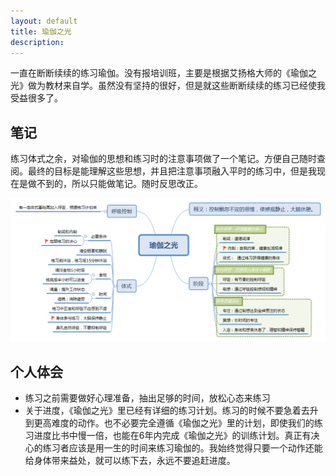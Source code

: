 ```yaml
---
layout: default
title: 瑜伽之光
description: 
---
```


一直在断断续续的练习瑜伽。没有报培训班，主要是根据艾扬格大师的《瑜伽之光》做为教材来自学。虽然没有坚持的很好，但是就这些断断续续的练习已经使我受益很多了。

## 笔记
练习体式之余，对瑜伽的思想和练习时的注意事项做了一个笔记。方便自己随时查阅。最终的目标是能理解这些思想，并且把注意事项融入平时的练习中，但是我现在是做不到的，所以只能做笔记。随时反思改正。

![note](yoga/yoga.png)

## 个人体会
* 练习之前需要做好心理准备，抽出足够的时间，放松心态来练习
* 关于进度，《瑜伽之光》里已经有详细的练习计划。练习的时候不要急着去升到更高难度的动作。也不必要完全遵循《瑜伽之光》里的计划，即使我们的练习进度比书中慢一倍，也能在6年内完成《瑜伽之光》的训练计划。真正有决心的练习者应该是用一生的时间来练习瑜伽的。我始终觉得只要一个动作还能给身体带来益处，就可以练下去，永远不要追赶进度。